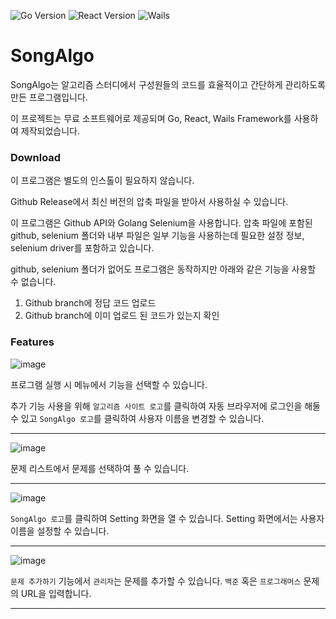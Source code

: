 ![Go Version](https://img.shields.io/badge/go-v1.20-blue)
![React Version](https://img.shields.io/badge/react-v18.2.0-blue)
![Wails](https://img.shields.io/badge/wails-custom-informational)

# SongAlgo

SongAlgo는 알고리즘 스터디에서 구성원들의 코드를 효율적이고 간단하게 관리하도록 만든 프로그램입니다.

이 프로젝트는 무료 소프트웨어로 제공되며 Go, React, Wails Framework를 사용하여 제작되었습니다.

### Download

이 프로그램은 별도의 인스톨이 필요하지 않습니다.

Github Release에서 최신 버전의 압축 파일을 받아서 사용하실 수 있습니다.

이 프로그램은 Github API와 Golang Selenium을 사용합니다. 압축 파일에 포함된 github, selenium 폴더와 내부 파일은 일부 기능을 사용하는데 필요한 설정 정보, selenium driver를 포함하고 있습니다.

github, selenium 폴더가 없어도 프로그램은 동작하지만 아래와 같은 기능을 사용할 수 없습니다.
1. Github branch에 정답 코드 업로드
2. Github branch에 이미 업로드 된 코드가 있는지 확인

### Features

![image](https://github.com/alsrl8/SongAlgo/assets/55830760/d3c0a689-2435-42e3-92d9-dd5175fd9728)

프로그램 실행 시 메뉴에서 기능을 선택할 수 있습니다.

추가 기능 사용을 위해 `알고리즘 사이트 로고`를 클릭하여 자동 브라우저에 로그인을 해둘 수 있고
```SongAlgo 로고```를 클릭하여 사용자 이름을 변경할 수 있습니다.

---
![image](https://github.com/alsrl8/SongAlgo/assets/55830760/0cb514ee-6f9b-4c43-9c7b-6c8f1d59a0eb)

문제 리스트에서 문제를 선택하여 풀 수 있습니다.

---
![image](https://github.com/alsrl8/SongAlgo/assets/55830760/f26d479b-8761-488b-ab6a-a6f2c0ad045c)

`SongAlgo 로고`를 클릭하여 Setting 화면을 열 수 있습니다.
Setting 화면에서는 사용자 이름을 설정할 수 있습니다.

---
![image](https://github.com/alsrl8/SongAlgo/assets/55830760/0866ab6b-f251-413e-be2b-d096711d53c9)

`문제 추가하기` 기능에서 `관리자`는 문제를 추가할 수 있습니다.
`백준` 혹은 `프로그래머스` 문제의 URL을 입력합니다.

---